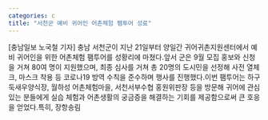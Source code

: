 ```yaml
---
categories: c
title: "서천군 예비 귀어인 어촌체험 팸투어 성료"
---
```

[충남일보 노국철 기자] 충남 서천군이 지난 21일부터 양일간 귀어귀촌지원센터에서 예비 귀어인을 위한 어촌체험 팸투어를 성황리에 마쳤다.앞서 군은 9월 모집 홍보와 신청을 거쳐 80여 명이 지원했으며, 최종 심사를 거쳐 총 20명의 도시민을 선정해 사전 열체크, 마스크 착용 등 코로나19 방역 수칙을 준수하며 행사를 진행했다.이번 팸투어는 하구둑새우양식장, 월하성 어촌체험마을, 서천서부수협 홍원위판장 등을 방문해 귀어에 관심 있는 분들에게 실습 체험과 어촌생활의 궁금증을 해결하는 기회를 제공함으로써 큰 호응을 얻었다.특히, 장항송림